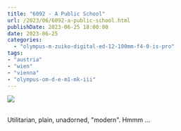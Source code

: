```yaml
---
title: "6092 - A Public School"
url: /2023/06/6092-a-public-school.html
publishDate: 2023-06-25 18:00:00
date: 2023-06-25
categories:
  - "olympus-m-zuiko-digital-ed-12-100mm-f4-0-is-pro"
tags:
- "austria"
- "wien"
- "vienna"
- "olympus-om-d-e-m1-mk-iii"
---
```

<div class="container">
<div class="center"><a target="_blank" href="https://d25zfm9zpd7gm5.cloudfront.net/1200x1200/2020/20200308_122312_lr.jpg"><img class="webfeedsFeaturedVisual" src="https://d25zfm9zpd7gm5.cloudfront.net/0600x0600/2020/20200308_122312_lr.jpg" /></a></div>
</div>
<br />

Utilitarian, plain, unadorned, "modern". Hmmm ...
